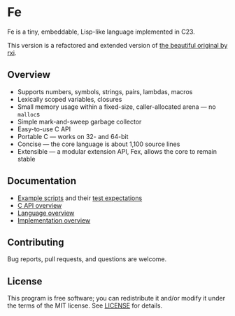 # Fe

Fe is a tiny, embeddable, Lisp-like language implemented in C23.

This version is a refactored and extended version of [the beautiful original by
rxi](https://github.com/rxi/fe).

## Overview

* Supports numbers, symbols, strings, pairs, lambdas, macros
* Lexically scoped variables, closures
* Small memory usage within a fixed-size, caller-allocated arena — no `malloc`s
* Simple mark-and-sweep garbage collector
* Easy-to-use C API
* Portable C — works on 32- and 64-bit
* Concise — the core language is about 1,100 source lines
* Extensible — a modular extension API, Fex, allows the core to remain stable

## Documentation

* [Example scripts](scripts) and their [test expectations](tests)
* [C API overview](doc/c-api.md)
* [Language overview](doc/language.md)
* [Implementation overview](doc/implementation.md)

## Contributing

Bug reports, pull requests, and questions are welcome.

## License

This program is free software; you can redistribute it and/or modify it under
the terms of the MIT license. See [LICENSE](LICENSE) for details.
